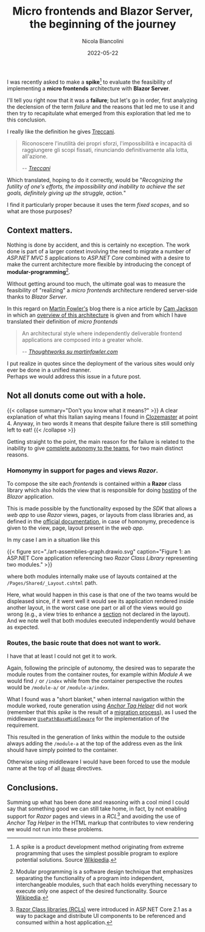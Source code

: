﻿---
title: Micro frontends and Blazor Server, the beginning of the journey
date: 2022-05-22
author: Nicola Biancolini
description: |
  Not all donuts come out with a hole, but that doesn't mean there isn't good in them. I stumbled upon one of these in an attempt to implement a micro frontends architecture with Blazor Server.
summary: |
  Not all donuts come out with a hole, but that doesn't mean there isn't good in them. I stumbled upon one of these in an attempt to implement a micro frontends architecture with Blazor Server.
keywords: 
 - blazor server
 - micro frontends
 - server side rendering
 - architecture
 - blazor
tags:
 - blazor
 - architecture
cover:
  image: cover.jpg
  alt: Post cover
  relative: true
  caption: Photo by [Bernie Almanzar](https://unsplash.com/@bhurnal?utm_source=unsplash&utm_medium=referral&utm_content=creditCopyText) on [Unsplash](https://unsplash.com/?utm_source=unsplash&utm_medium=referral&utm_content=creditCopyText)
---

<style>
  body.dark .post-content img[src$="art-assemblies-graph.drawio.svg"] {
    filter: invert(90%);
  }
</style>

I was recently asked to make a **spike**[^spike] to evaluate the feasibility of implementing a **micro frontends** architecture with **Blazor Server**.

[^spike]: A spike is a product development method originating from extreme programming that uses the simplest possible program to explore potential solutions. Source [Wikipedia](https://en.wikipedia.org/wiki/Spike_(software_development)).

I'll tell you right now that it was a **failure**; but let's go in order, first analyzing the declension of the term *failure* and the reasons that led me to use it and then try to recapitulate what emerged from this exploration that led me to this conclusion.

I really like the definition he gives [Treccani](https://www.treccani.it/vocabolario).

> Riconoscere l'inutilità dei propri sforzi, l'impossibilità e incapacità di raggiungere gli scopi fissati, rinunciando definitivamente alla lotta, all'azione.
>
> -- <cite>[Treccani](https://www.treccani.it/vocabolario/fallimento)</cite>

Which translated, hoping to do it correctly, would be "*Recognizing the futility of one's efforts, the impossibility and inability to achieve the set goals, definitely giving up the struggle, action.*"

I find it particularly proper because it uses the term *fixed scopes*, and so what are those purposes?

## Context matters.

Nothing is done by accident, and this is certainly no exception. The work done is part of a larger context involving the need to migrate a number of *ASP.NET MVC 5* applications to *ASP.NET Core* combined with a desire to make the current architecture more flexible by introducing the concept of **modular-programming**[^modular-programming].

[^modular-programming]: Modular programming is a software design technique that emphasizes separating the functionality of a program into independent, interchangeable modules, such that each holds everything necessary to execute only one aspect of the desired functionality. Source [Wikipedia](https://en.wikipedia.org/wiki/Modular_programming).

Without getting around too much, the ultimate goal was to measure the feasibility of "realizing" a *micro frontends* architecture rendered server-side thanks to *Blazor Server*.

In this regard on [Martin Fowler's](https://martinfowler.com/) blog there is a nice article by [Cam Jackson](https://camjackson.net/) in which an [overview of this architecture](https://martinfowler.com/articles/micro-frontends.html) is given and from which I have translated their definition of *micro frontends*

> An architectural style where independently deliverable frontend applications are composed into a greater whole.
>
> -- <cite>[Thoughtworks su martinfowler.com](https://martinfowler.com/articles/micro-frontends.html)</cite>

I put realize in quotes since the deployment of the various sites would only ever be done in a unified manner.  
Perhaps we would address this issue in a future post.

## Not all donuts come out with a hole.

{{< collapse summary="Don't you know what it means?" >}}
A clear explanation of what this Italian saying means I found in [Clozemaster](https://www.clozemaster.com/blog/italian-sayings/) at point 4.
Anyway, in two words it means that despite failure there is still something left to eat!
{{< /collapse >}}

Getting straight to the point, the main reason for the failure is related to the inability to give [complete autonomy to the teams](https://martinfowler.com/articles/micro-frontends.html#AutonomousTeams), for two main distinct reasons.

### Homonymy in support for pages and views *Razor*.

To compose the site each *frontends* is contained within a **Razor** class library which also holds the view that is responsible for doing [hosting](https://docs.microsoft.com/aspnet/core/blazor/fundamentals/routing#aspnet-core-endpoint-routing-integration) of the *Blazor* application.

This is made possible by the functionality exposed by the *SDK* that allows a *web app* to use *Razor* views, pages, or layouts from class libraries and, as defined in the [official documentation](https://docs.microsoft.com/aspnet/core/razor-pages/ui-class#override-views-partial-views-and-pages-2), in case of homonymy, precedence is given to the view, page, layout present in the *web app*.

In my case I am in a situation like this

{{< figure src="./art-assemblies-graph.drawio.svg" caption="Figure 1: an ASP.NET Core application referencing two *Razor Class Library* representing two modules." >}}

where both modules internally make use of layouts contained at the `/Pages/Shared/_Layout.cshtml` path.

Here, what would happen in this case is that one of the two teams would be displeased since, if it went well it would see its application rendered inside another layout, in the worst case one part or all of the views would go wrong (e.g., a view tries to enhance a [section](https://docs.microsoft.com/aspnet/core/mvc/views/razor#section) not declared in the layout).    
And we note well that both modules executed independently would behave as expected.

### Routes, the basic route that does not want to work.

I have that at least I could not get it to work.

Again, following the principle of autonomy, the desired was to separate the module routes from the container routes, for example within *Module A* we would find `/` or `/index` while from the container perspective the routes would be `/module-a/` or `/module-a/index`.

What I found was a "short blanket," when internal navigation within the module worked, route generation using [*Anchor Tag Helper*](https://docs.microsoft.com/aspnet/core/mvc/views/tag-helpers/built-in/anchor-tag-helper) did not work (remember that this *spike* is the result of a [migration process](#the-context-counts)), as I used the middleware [`UsePathBaseMiddleware`](https://github.com/dotnet/aspnetcore/blob/main/src/Http/Http.Abstractions/src/Extensions/UsePathBaseMiddleware.cs) for the implementation of the requirement.

This resulted in the generation of links within the module to the outside always adding the `/module-a` at the top of the address even as the link should have simply pointed to the container.

Otherwise using middleware I would have been forced to use the module name at the top of all [`@page`](https://docs.microsoft.com/aspnet/core/mvc/views/razor#page) directives.

## Conclusions.

Summing up what has been done and reasoning with a cool mind I could say that something good we can still take home, in fact, by not enabling support for *Razor* pages and views in a *RCL*[^razor-class-library] and avoiding the use of *Anchor Tag Helper* in the HTML markup that contributes to view rendering we would not run into these problems.

[^razor-class-library]: [Razor Class libraries (RCLs)](https://docs.microsoft.com/aspnet/core/razor-pages/ui-class) were introduced in ASP.NET Core 2.1 as a way to package and distribute UI components to be referenced and consumed within a host application.
